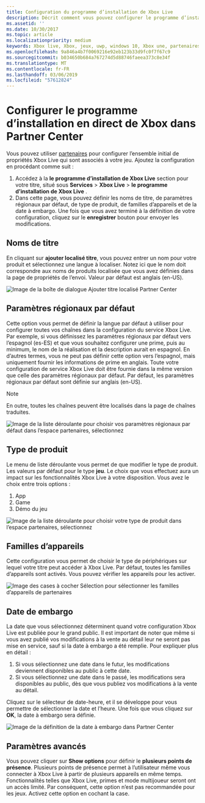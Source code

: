 ```yaml
---
title: Configuration du programme d’installation de Xbox Live
description: Décrit comment vous pouvez configurer le programme d’installation de Xbox Live dans Partner Center.
ms.assetid: ''
ms.date: 10/30/2017
ms.topic: article
ms.localizationpriority: medium
keywords: Xbox live, Xbox, jeux, uwp, windows 10, Xbox une, partenaires, le programme d’installation de Xbox Live
ms.openlocfilehash: 9a846a4b7f0069216e92eb123b33d9fc0f7f67c9
ms.sourcegitcommit: b034650b684a767274d5d88746faeea373c8e34f
ms.translationtype: MT
ms.contentlocale: fr-FR
ms.lasthandoff: 03/06/2019
ms.locfileid: "57612824"
---
```

# <a name="configure-xbox-live-setup-in-partner-center"></a>Configurer le programme d’installation en direct de Xbox dans Partner Center

Vous pouvez utiliser [partenaires](https://developer.microsoft.com/dashboard) pour configurer l’ensemble initial de propriétés Xbox Live qui sont associés à votre jeu. Ajoutez la configuration en procédant comme suit :

1. Accédez à la **le programme d’installation de Xbox Live** section pour votre titre, situé sous **Services** > **Xbox Live** > **le programme d’installation de Xbox Live** .
2. Dans cette page, vous pouvez définir les noms de titre, de paramètres régionaux par défaut, de type de produit, de familles d’appareils et de la date à embargo. Une fois que vous avez terminé à la définition de votre configuration, cliquez sur le **enregistrer** bouton pour envoyer les modifications.

## <a name="title-names"></a>Noms de titre
En cliquant sur **ajouter localisé titre**, vous pouvez entrer un nom pour votre produit et sélectionnez une langue à localiser. Notez ici que le nom doit correspondre aux noms de produits localisée que vous avez définies dans la page de propriétés de l’envoi. Valeur par défaut est anglais (en-US).

![Image de la boîte de dialogue Ajouter titre localisé Partner Center](../../images/dev-center/xbox-live-setup/xbox-live-setup-1.png)

## <a name="default-locale"></a>Paramètres régionaux par défaut
Cette option vous permet de définir la langue par défaut à utiliser pour configurer toutes vos chaînes dans la configuration du service Xbox Live. Par exemple, si vous définissez les paramètres régionaux par défaut vers l’espagnol (es-ES) et que vous souhaitez configurer une prime, puis au minimum, le nom de la réalisation et la description aurait en espagnol. En d’autres termes, vous ne peut pas définir cette option vers l’espagnol, mais uniquement fournir les informations de prime en anglais. Toute votre configuration de service Xbox Live doit être fournie dans la même version que celle des paramètres régionaux par défaut. Par défaut, les paramètres régionaux par défaut sont définie sur anglais (en-US).
> [!NOTE]
> En outre, toutes les chaînes peuvent être localisés dans la page de chaînes traduites.  

![Image de la liste déroulante pour choisir vos paramètres régionaux par défaut dans l’espace partenaires, sélectionnez](../../images/dev-center/xbox-live-setup/xbox-live-setup-2.png)

## <a name="product-type"></a>Type de produit
Le menu de liste déroulante vous permet de que modifier le type de produit. Les valeurs par défaut pour le type **jeu**. Le choix que vous effectuez aura un impact sur les fonctionnalités Xbox Live à votre disposition. Vous avez le choix entre trois options :
1. App 
2. Game 
3. Démo du jeu 

![Image de la liste déroulante pour choisir votre type de produit dans l’espace partenaires, sélectionnez](../../images/dev-center/xbox-live-setup/xbox-live-setup-3.png)

## <a name="device-families"></a>Familles d’appareils
Cette configuration vous permet de choisir le type de périphériques sur lequel votre titre peut accéder à Xbox Live. Par défaut, toutes les familles d’appareils sont activés. Vous pouvez vérifier les appareils pour les activer.

![Image des cases à cocher Sélection pour sélectionner les familles d’appareils de partenaires](../../images/dev-center/xbox-live-setup/xbox-live-setup-4.png)

## <a name="embargo-date"></a>Date de embargo
La date que vous sélectionnez déterminent quand votre configuration Xbox Live est publiée pour le grand public. Il est important de noter que même si vous avez publié vos modifications à la vente au détail leur ne seront pas mise en service, sauf si la date à embargo a été remplie. Pour expliquer plus en détail :
1. Si vous sélectionnez une date dans le futur, les modifications deviennent disponibles au public à cette date.
2. Si vous sélectionnez une date dans le passé, les modifications sera disponibles au public, dès que vous publiez vos modifications à la vente au détail.

Cliquez sur le sélecteur de date-heure, et il se développe pour vous permettre de sélectionner la date et l’heure. Une fois que vous cliquez sur **OK**, la date à embargo sera définie.

![Image de la définition de la date à embargo dans Partner Center](../../images/dev-center/xbox-live-setup/xbox-live-setup-5.png)

## <a name="advanced-settings"></a>Paramètres avancés

Vous pouvez cliquer sur **Show options** pour définir le **plusieurs points de présence**. Plusieurs points de présence permet à l’utilisateur même vous connecter à Xbox Live à partir de plusieurs appareils en même temps. Fonctionnalités telles que Xbox Live, primes et mode multijoueur seront ont un accès limité. Par conséquent, cette option n’est pas recommandée pour les jeux. Activez cette option en cochant la case.
